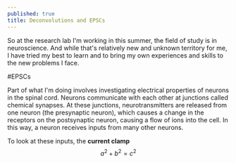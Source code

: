 ```yaml
---
published: true
title: Deconvolutions and EPSCs
---
```


So at the research lab I'm working in this summer, the field of study is in neuroscience. And while that's relatively new and unknown territory for me, I have tried my best to learn and to bring my own experiences and skills to the new problems I face.

#EPSCs

Part of what I'm doing involves investigating electrical properties of neurons in the spinal cord. Neurons communicate with each other at junctions called chemical synapses. At these junctions, neurotransmitters are released from one neuron (the presynaptic neuron), which causes a change in the receptors on the postsynaptic neuron, causing a flow of ions into the cell. In this way,  a neuron receives inputs from many other neurons.

To look at these inputs, the **current clamp**
$$a^2 + b^2 = c^2$$
